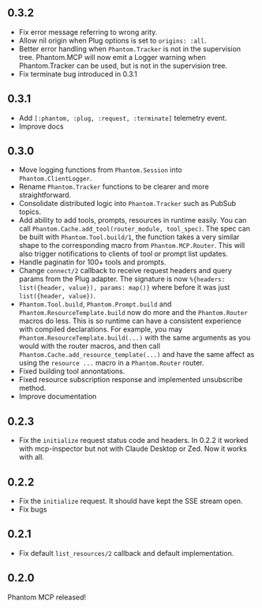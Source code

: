 ## 0.3.2

- Fix error message referring to wrong arity.
- Allow nil origin when Plug options is set to `origins: :all`.
- Better error handling when `Phantom.Tracker` is not in the supervision tree. Phantom.MCP will now emit a Logger warning when Phantom.Tracker can be used, but is not in the supervision tree.
- Fix terminate bug introduced in 0.3.1

## 0.3.1

- Add `[:phantom, :plug, :request, :terminate]` telemetry event.
- Improve docs

## 0.3.0

- Move logging functions from `Phantom.Session` into `Phantom.ClientLogger`.
- Rename `Phantom.Tracker` functions to be clearer and more straightforward.
- Consolidate distributed logic into `Phantom.Tracker` such as PubSub topics.
- Add ability to add tools, prompts, resources in runtime easily. You can call
  `Phantom.Cache.add_tool(router_module, tool_spec)`. The spec can be built with
  `Phantom.Tool.build/1`, the function takes a very similar shape to the corresponding macro from `Phantom.MCP.Router`. This will also trigger notifications to clients of tool or prompt list updates.
- Handle paginatin for 100+ tools and prompts.
- Change `connect/2` callback to receive request headers and query params from the Plug adapter. The signature is now `%{headers: list({header, value}), params: map()}` where before it was just `list({header, value})`.
- `Phantom.Tool.build`, `Phantom.Prompt.build` and `Phantom.ResourceTemplate.build` now do more and the `Phantom.Router` macros do less. This is so runtime can have a consistent experience with compiled declarations. For example, you may `Phantom.ResourceTemplate.build(...)` with the same arguments as you would with the router macros, and then call `Phantom.Cache.add_resource_template(...)` and have the same affect as using the `resource ...` macro in a `Phantom.Router` router.
- Fixed building tool annontations.
- Fixed resource subscription response and implemented unsubscribe method.
- Improve documentation

## 0.2.3

- Fix the `initialize` request status code and headers. In 0.2.2 it worked
with mcp-inspector but not with Claude Desktop or Zed. Now it works with all.

## 0.2.2

- Fix the `initialize` request. It should have kept the SSE stream open.
- Fix bugs

## 0.2.1

- Fix default `list_resources/2` callback and default implementation.

## 0.2.0

Phantom MCP released!
